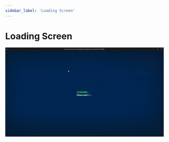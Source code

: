 ```yaml
---
sidebar_label: 'Loading Screen'
---
```


# Loading Screen

![save-load.png](/img/pro/demo-map/save-load.png)